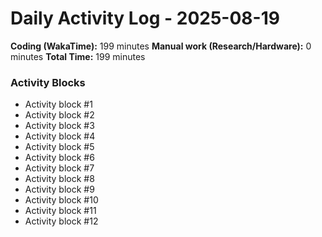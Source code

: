 # Daily Activity Log - 2025-08-19

**Coding (WakaTime):** 199 minutes
**Manual work (Research/Hardware):** 0 minutes
**Total Time:** 199 minutes

### Activity Blocks
- Activity block #1
- Activity block #2
- Activity block #3
- Activity block #4
- Activity block #5
- Activity block #6
- Activity block #7
- Activity block #8
- Activity block #9
- Activity block #10
- Activity block #11
- Activity block #12
